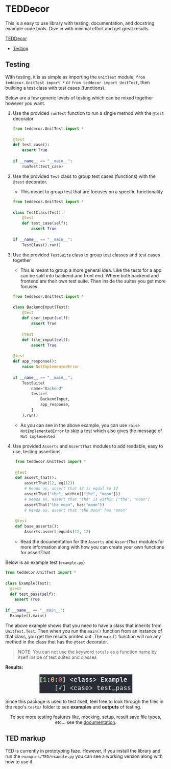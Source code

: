 # TEDDecor
This is a easy to use library with testing, documentation, and docstring example code tools. Dive in with minimal effort and get great results. 


[TEDDecor](#teddecor)
  - [Testing](#testing)

## Testing

With testing, it is as simple as importing the `UnitTest` module, `from teddecor.UnitTest import *` or `from teddecor import UnitTest`, then building a test class with test cases (functions).

Below are a few generic levels of testing which can be mixed together however you want.

1. Use the provided `runTest` function to run a single method with the `@test` decorator
    ```python
    from teddecor.UnitTest import *
    
    @test
    def test_case():
        assert True

    if __name__ == "__main__":
        runTest(test_case)
    ```

2. Use the provided `Test` class to group test cases (functions) with the `@test` decorator.
   * This meant to group test that are focuses on a specific functionality
    ```python
    from teddecor.UnitTest import *
    
    class TestClass(Test):
        @test
        def test_case(self):
            assert True

    if __name__ == "__main__":
        TestClass().run()
    ```

3. Use the provided `TestSuite` class to group test classes and test cases together
   * This is meant to group a more general idea. Like the tests for a app can be split into backend and front end. Where both backend and frontend are their own test suite. Then inside the suites you get more focuses.
    ```python
    from teddecor.UnitTest import *
    
    class BackendInput(Test):
        @test
        def user_input(self):
            assert True
        
        @test
        def file_input(self):
            assert True

    @test
    def app_response():
        raise NotImplementedError

    if __name__ == "__main__":
        TestSuite(
            name="Backend"
            tests=[
                BackendInput,
                app_response,
            ]
        ).run()
    ```

   *  As you can see in the above example, you can use `raise NotImplementedError` to skip a test which also gives the message of `Not Implemented`

4. Use provided `Asserts` and `AssertThat` modules to add readable, easy to use, testing assertions.
   ```python
    from teddecor.UnitTest import *

    @test
    def assert_that():
        assertThat(12, eq(12))
        # Reads as, assert that 12 is equal to 12
        assertThat("the", within(["the", "moon"]))
        # Reads as, assert that "the" is within ["the", "moon"]
        assertThat("the moon", has("moon"))
        # Reads as, assert that "the moon" has "moon"

    @test
    def base_asserts():
        Asserts.assert_equals(12, 12)
   ```
   * Read the documentation for the `Asserts` and `AssertThat` modules for more information along with how you can create your own functions for assertThat
   
Below is an example test (`example.py`)

```python
from teddecor.UnitTest import *

class Example(Test):
  @test
  def test_pass(self):
    assert True

if __name__ == "__main__":
  Example().main()
```

The above example shows that you need to have a class that inherits from `UnitTest.Test`. Then when you run the `main()` function from an instance of that class,
you get the results printed out. The `main()` function will run any method in the class that has the `@test` decorator.

> NOTE:
> You can not use the keyword `totals` as a function name by itself inside of test suites and classes

**Results:**

<p align="center">
  <img src="images/example_test.png" alt="Example Test Results">
</p>

Since this package is used to test itself, feel free to look through the files in the repo's `tests/` folder to see **examples** and **outputs** of testing.

<p align="center" style="bold">
  To see more testing features like, mocking, setup, result save file types, etc... see the <a href="https://tired-fox.github.io/TEDDecor/teddecor.html" title="Docs" target="_blank">documentation</a>.
<p>

## TED markup

TED is currently in prototyping faze. However, if you install the library and run the `examples/TED/example.py` you can see a working version along with how to use it.